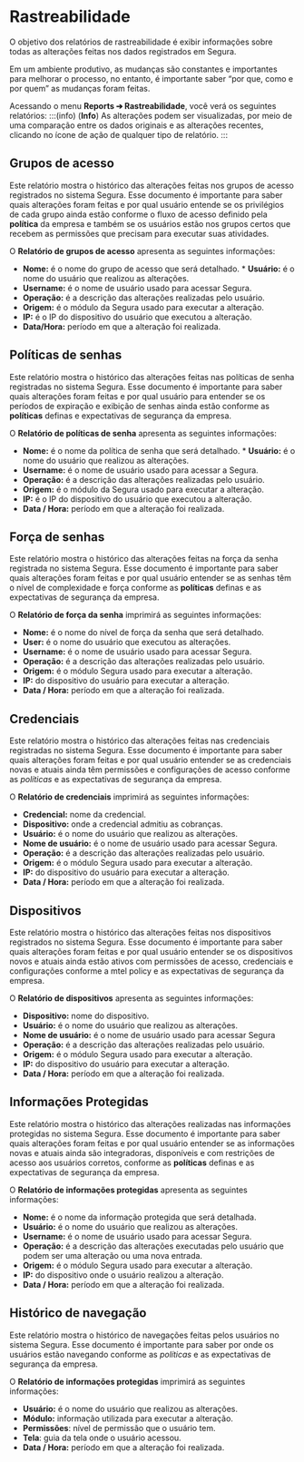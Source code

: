 # Rastreabilidade

O objetivo dos relatórios de rastreabilidade é exibir informações sobre todas as alterações feitas nos dados registrados em Segura.

Em um ambiente produtivo, as mudanças são constantes e importantes para melhorar o processo, no entanto, é importante saber “por que, como e por quem” as mudanças foram feitas.

Acessando o menu **Reports ➔ Rastreabilidade**, você verá os seguintes relatórios:
:::(info) (**Info**)
As alterações podem ser visualizadas, por meio de uma comparação entre os dados originais e as alterações recentes, clicando no ícone de ação de qualquer tipo de relatório.
:::

## **Grupos de acesso**

Este relatório mostra o histórico das alterações feitas nos grupos de acesso registrados no sistema Segura. Esse documento é importante para saber quais alterações foram feitas e por qual usuário entende se os privilégios de cada grupo ainda estão conforme o fluxo de acesso definido pela **política** da empresa e também se os usuários estão nos grupos certos que recebem as permissões que precisam para executar suas atividades.

O **Relatório de grupos de acesso** apresenta as seguintes informações:

* **Nome:** é o nome do grupo de acesso que será detalhado.  * **Usuário:** é o nome do usuário que realizou as alterações.  
* **Username:** é o nome de usuário usado para acessar Segura.  
* **Operação:** é a descrição das alterações realizadas pelo usuário.  
* **Origem:** é o módulo da Segura usado para executar a alteração.  
* **IP:** é o IP do dispositivo do usuário que executou a alteração.  
* **Data/Hora:** período em que a alteração foi realizada.

## **Políticas de senhas**

Este relatório mostra o histórico das alterações feitas nas políticas de senha registradas no sistema Segura. Esse documento é importante para saber quais alterações foram feitas e por qual usuário para entender se os períodos de expiração e exibição de senhas ainda estão conforme as **políticas** definas e expectativas de segurança da empresa.

O **Relatório de políticas de senha** apresenta as seguintes informações:

* **Nome:** é o nome da política de senha que será detalhado.  * **Usuário:** é o nome do usuário que realizou as alterações.  
* **Username:** é o nome de usuário usado para acessar a Segura.  
* **Operação:** é a descrição das alterações realizadas pelo usuário.  
* **Origem:** é o módulo da Segura usado para executar a alteração.  
* **IP:** é o IP do dispositivo do usuário que executou a alteração.  
* **Data / Hora:** período em que a alteração foi realizada.

## **Força de senhas**

Este relatório mostra o histórico das alterações feitas na força da senha registrada no sistema Segura. Esse documento é importante para saber quais alterações foram feitas e por qual usuário entender se as senhas têm o nível de complexidade e força conforme as **políticas** definas e as expectativas de segurança da empresa.

O **Relatório de força da senha** imprimirá as seguintes informações:

* **Nome:** é o nome do nível de força da senha que será detalhado.  
* **User:** é o nome do usuário que executou as alterações.  
* **Username:** é o nome de usuário usado para acessar Segura.  
* **Operação:** é a descrição das alterações realizadas pelo usuário.  
* **Origem:** é o módulo Segura usado para executar a alteração.  
* **IP:** do dispositivo do usuário para executar a alteração.  
* **Data / Hora:** período em que a alteração foi realizada.

## **Credenciais**

Este relatório mostra o histórico das alterações feitas nas credenciais registradas no sistema Segura. Esse documento é importante para saber quais alterações foram feitas e por qual usuário entender se as credenciais novas e atuais ainda têm permissões e configurações de acesso conforme as *políticas* e as expectativas de segurança da empresa.

O **Relatório de credenciais** imprimirá as seguintes informações:

* **Credencial:** nome da credencial.  
* **Dispositivo:** onde a credencial admitiu as cobranças.  
* **Usuário:** é o nome do usuário que realizou as alterações.  
* **Nome de usuário:** é o nome de usuário usado para acessar Segura.  
* **Operação:** é a descrição das alterações realizadas pelo usuário.  
* **Origem:** é o módulo Segura usado para executar a alteração.  
* **IP:** do dispositivo do usuário para executar a alteração.  
* **Data / Hora:** período em que a alteração foi realizada.

## **Dispositivos**

Este relatório mostra o histórico das alterações feitas nos dispositivos registrados no sistema Segura. Esse documento é importante para saber quais alterações foram feitas e por qual usuário entender se os dispositivos novos e atuais ainda estão ativos com permissões de acesso, credenciais e configurações conforme a mtel policy e as expectativas de segurança da empresa.

O **Relatório de dispositivos** apresenta as seguintes informações:

* **Dispositivo:** nome do dispositivo.  
* **Usuário:** é o nome do usuário que realizou as alterações.  
* **Nome de usuário:** é o nome de usuário usado para acessar Segura  
* **Operação:** é a descrição das alterações realizadas pelo usuário.
* **Origem:** é o módulo Segura usado para executar a alteração.
* **IP:** do dispositivo do usuário para executar a alteração. 
* **Data / Hora:** período em que a alteração foi realizada.

## **Informações Protegidas**

Este relatório mostra o histórico das alterações realizadas nas informações protegidas no sistema Segura. Esse documento é importante para saber quais alterações foram feitas e por qual usuário entender se as informações novas e atuais ainda são integradoras, disponíveis e com restrições de acesso aos usuários corretos, conforme as **políticas** definas e as expectativas de segurança da empresa.

O **Relatório de informações protegidas** apresenta as seguintes informações:

* **Nome:** é o nome da informação protegida que será detalhada.  
* **Usuário:** é o nome do usuário que realizou as alterações.  
* **Username:** é o nome de usuário usado para acessar Segura.  
* **Operação:** é a descrição das alterações executadas pelo usuário que podem ser uma alteração ou uma nova entrada. 
* **Origem:** é o módulo Segura usado para executar a alteração.  
* **IP:** do dispositivo onde o usuário realizou a alteração.  
* **Data / Hora:** período em que a alteração foi realizada.

## **Histórico de navegação**

Este relatório mostra o histórico de navegações feitas pelos usuários no sistema Segura. Esse documento é importante para saber por onde os usuários estão navegando conforme as *políticas* e as expectativas de segurança da empresa.

O **Relatório de informações protegidas** imprimirá as seguintes informações:

* **Usuário:** é o nome do usuário que realizou as alterações.  
* **Módulo:** informação utilizada para executar a alteração.  
* **Permissões**: nível de permissão que o usuário tem.  
* **Tela**: guia da tela onde o usuário acessou.  
* **Data / Hora:** período em que a alteração foi realizada.  


